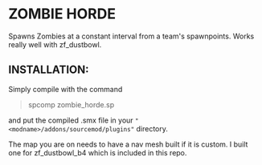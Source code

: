 ZOMBIE HORDE
===============

Spawns Zombies at a constant interval from a team's spawnpoints.  Works really well with zf_dustbowl.

INSTALLATION:
-------------
Simply compile with the command 

> spcomp zombie_horde.sp

and put the compiled .smx file in your `"<modname>/addons/sourcemod/plugins"`
directory. 

The map you are on needs to have a nav mesh built if it is custom.  I built one for zf_dustbowl_b4 which is included in this repo.


